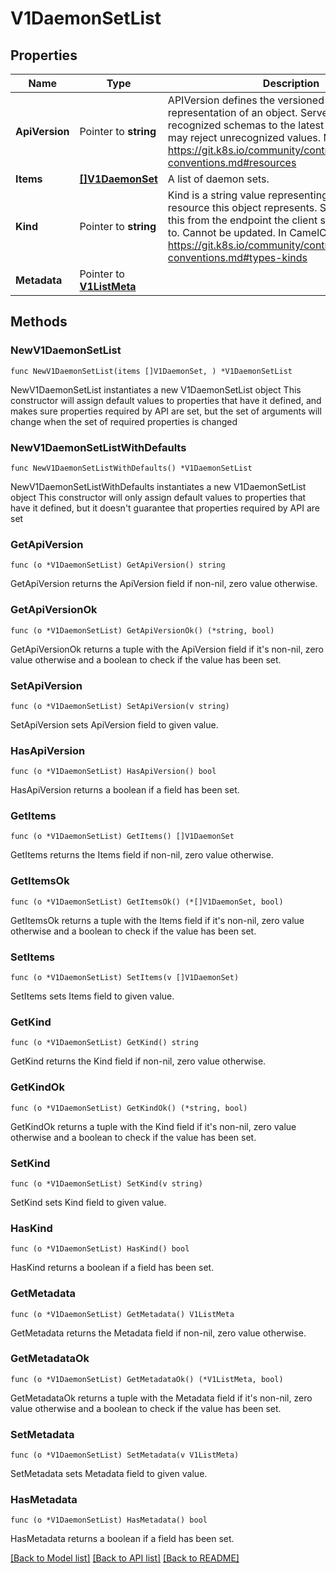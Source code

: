 # V1DaemonSetList

## Properties

Name | Type | Description | Notes
------------ | ------------- | ------------- | -------------
**ApiVersion** | Pointer to **string** | APIVersion defines the versioned schema of this representation of an object. Servers should convert recognized schemas to the latest internal value, and may reject unrecognized values. More info: https://git.k8s.io/community/contributors/devel/api-conventions.md#resources | [optional] 
**Items** | [**[]V1DaemonSet**](V1DaemonSet.md) | A list of daemon sets. | 
**Kind** | Pointer to **string** | Kind is a string value representing the REST resource this object represents. Servers may infer this from the endpoint the client submits requests to. Cannot be updated. In CamelCase. More info: https://git.k8s.io/community/contributors/devel/api-conventions.md#types-kinds | [optional] 
**Metadata** | Pointer to [**V1ListMeta**](V1ListMeta.md) |  | [optional] 

## Methods

### NewV1DaemonSetList

`func NewV1DaemonSetList(items []V1DaemonSet, ) *V1DaemonSetList`

NewV1DaemonSetList instantiates a new V1DaemonSetList object
This constructor will assign default values to properties that have it defined,
and makes sure properties required by API are set, but the set of arguments
will change when the set of required properties is changed

### NewV1DaemonSetListWithDefaults

`func NewV1DaemonSetListWithDefaults() *V1DaemonSetList`

NewV1DaemonSetListWithDefaults instantiates a new V1DaemonSetList object
This constructor will only assign default values to properties that have it defined,
but it doesn't guarantee that properties required by API are set

### GetApiVersion

`func (o *V1DaemonSetList) GetApiVersion() string`

GetApiVersion returns the ApiVersion field if non-nil, zero value otherwise.

### GetApiVersionOk

`func (o *V1DaemonSetList) GetApiVersionOk() (*string, bool)`

GetApiVersionOk returns a tuple with the ApiVersion field if it's non-nil, zero value otherwise
and a boolean to check if the value has been set.

### SetApiVersion

`func (o *V1DaemonSetList) SetApiVersion(v string)`

SetApiVersion sets ApiVersion field to given value.

### HasApiVersion

`func (o *V1DaemonSetList) HasApiVersion() bool`

HasApiVersion returns a boolean if a field has been set.

### GetItems

`func (o *V1DaemonSetList) GetItems() []V1DaemonSet`

GetItems returns the Items field if non-nil, zero value otherwise.

### GetItemsOk

`func (o *V1DaemonSetList) GetItemsOk() (*[]V1DaemonSet, bool)`

GetItemsOk returns a tuple with the Items field if it's non-nil, zero value otherwise
and a boolean to check if the value has been set.

### SetItems

`func (o *V1DaemonSetList) SetItems(v []V1DaemonSet)`

SetItems sets Items field to given value.


### GetKind

`func (o *V1DaemonSetList) GetKind() string`

GetKind returns the Kind field if non-nil, zero value otherwise.

### GetKindOk

`func (o *V1DaemonSetList) GetKindOk() (*string, bool)`

GetKindOk returns a tuple with the Kind field if it's non-nil, zero value otherwise
and a boolean to check if the value has been set.

### SetKind

`func (o *V1DaemonSetList) SetKind(v string)`

SetKind sets Kind field to given value.

### HasKind

`func (o *V1DaemonSetList) HasKind() bool`

HasKind returns a boolean if a field has been set.

### GetMetadata

`func (o *V1DaemonSetList) GetMetadata() V1ListMeta`

GetMetadata returns the Metadata field if non-nil, zero value otherwise.

### GetMetadataOk

`func (o *V1DaemonSetList) GetMetadataOk() (*V1ListMeta, bool)`

GetMetadataOk returns a tuple with the Metadata field if it's non-nil, zero value otherwise
and a boolean to check if the value has been set.

### SetMetadata

`func (o *V1DaemonSetList) SetMetadata(v V1ListMeta)`

SetMetadata sets Metadata field to given value.

### HasMetadata

`func (o *V1DaemonSetList) HasMetadata() bool`

HasMetadata returns a boolean if a field has been set.


[[Back to Model list]](../README.md#documentation-for-models) [[Back to API list]](../README.md#documentation-for-api-endpoints) [[Back to README]](../README.md)


